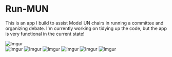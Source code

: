 # Run-MUN
This is an app I build to assist Model UN chairs in running a committee and organizing debate.
I'm currently working on tidying up the code, but the app is very functional in the current state!

![Imgur](https://i.imgur.com/2o8qPnO.png)  
![Imgur](https://i.imgur.com/g8OEU9f.png)
![Imgur](https://i.imgur.com/eYto4KB.png)
![Imgur](https://i.imgur.com/ijE5Q2x.png)
![Imgur](https://i.imgur.com/Gk0xkcP.png)
![Imgur](https://i.imgur.com/COqsmr7.png)
![Imgur](https://i.imgur.com/mXFFcnG.png)


